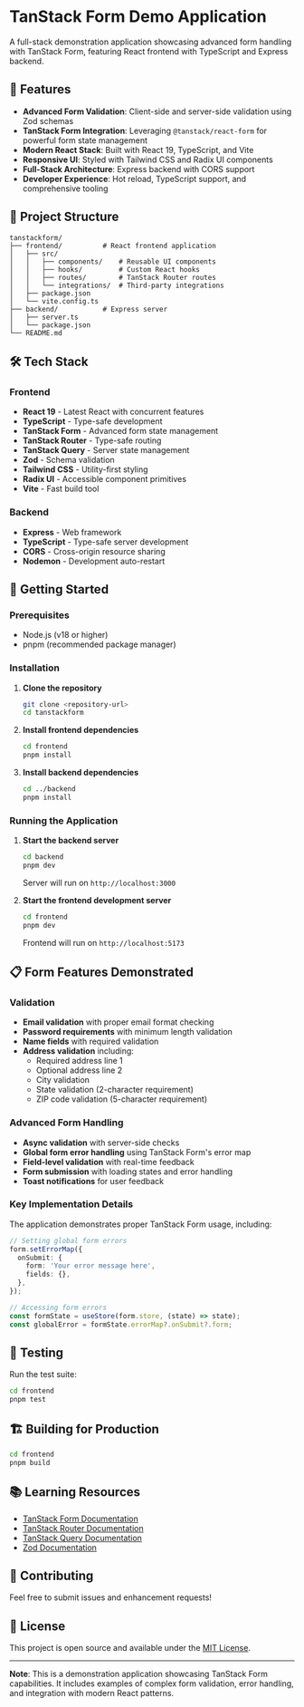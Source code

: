 # TanStack Form Demo Application

A full-stack demonstration application showcasing advanced form handling with TanStack Form, featuring React frontend with TypeScript and Express backend.

## 🚀 Features

- **Advanced Form Validation**: Client-side and server-side validation using Zod schemas
- **TanStack Form Integration**: Leveraging `@tanstack/react-form` for powerful form state management
- **Modern React Stack**: Built with React 19, TypeScript, and Vite
- **Responsive UI**: Styled with Tailwind CSS and Radix UI components
- **Full-Stack Architecture**: Express backend with CORS support
- **Developer Experience**: Hot reload, TypeScript support, and comprehensive tooling

## 📁 Project Structure

```
tanstackform/
├── frontend/          # React frontend application
│   ├── src/
│   │   ├── components/    # Reusable UI components
│   │   ├── hooks/         # Custom React hooks
│   │   ├── routes/        # TanStack Router routes
│   │   └── integrations/  # Third-party integrations
│   ├── package.json
│   └── vite.config.ts
├── backend/           # Express server
│   ├── server.ts
│   └── package.json
└── README.md
```

## 🛠️ Tech Stack

### Frontend
- **React 19** - Latest React with concurrent features
- **TypeScript** - Type-safe development
- **TanStack Form** - Advanced form state management
- **TanStack Router** - Type-safe routing
- **TanStack Query** - Server state management
- **Zod** - Schema validation
- **Tailwind CSS** - Utility-first styling
- **Radix UI** - Accessible component primitives
- **Vite** - Fast build tool

### Backend
- **Express** - Web framework
- **TypeScript** - Type-safe server development
- **CORS** - Cross-origin resource sharing
- **Nodemon** - Development auto-restart

## 🚦 Getting Started

### Prerequisites
- Node.js (v18 or higher)
- pnpm (recommended package manager)

### Installation

1. **Clone the repository**
   ```bash
   git clone <repository-url>
   cd tanstackform
   ```

2. **Install frontend dependencies**
   ```bash
   cd frontend
   pnpm install
   ```

3. **Install backend dependencies**
   ```bash
   cd ../backend
   pnpm install
   ```

### Running the Application

1. **Start the backend server**
   ```bash
   cd backend
   pnpm dev
   ```
   Server will run on `http://localhost:3000`

2. **Start the frontend development server**
   ```bash
   cd frontend
   pnpm dev
   ```
   Frontend will run on `http://localhost:5173`

## 📋 Form Features Demonstrated

### Validation
- **Email validation** with proper email format checking
- **Password requirements** with minimum length validation
- **Name fields** with required validation
- **Address validation** including:
  - Required address line 1
  - Optional address line 2
  - City validation
  - State validation (2-character requirement)
  - ZIP code validation (5-character requirement)

### Advanced Form Handling
- **Async validation** with server-side checks
- **Global form error handling** using TanStack Form's error map
- **Field-level validation** with real-time feedback
- **Form submission** with loading states and error handling
- **Toast notifications** for user feedback

### Key Implementation Details

The application demonstrates proper TanStack Form usage, including:

```typescript
// Setting global form errors
form.setErrorMap({
  onSubmit: {
    form: 'Your error message here',
    fields: {},
  },
});

// Accessing form errors
const formState = useStore(form.store, (state) => state);
const globalError = formState.errorMap?.onSubmit?.form;
```

## 🧪 Testing

Run the test suite:
```bash
cd frontend
pnpm test
```

## 🏗️ Building for Production

```bash
cd frontend
pnpm build
```

## 📚 Learning Resources

- [TanStack Form Documentation](https://tanstack.com/form)
- [TanStack Router Documentation](https://tanstack.com/router)
- [TanStack Query Documentation](https://tanstack.com/query)
- [Zod Documentation](https://zod.dev/)

## 🤝 Contributing

Feel free to submit issues and enhancement requests!

## 📄 License

This project is open source and available under the [MIT License](LICENSE).

---

**Note**: This is a demonstration application showcasing TanStack Form capabilities. It includes examples of complex form validation, error handling, and integration with modern React patterns.